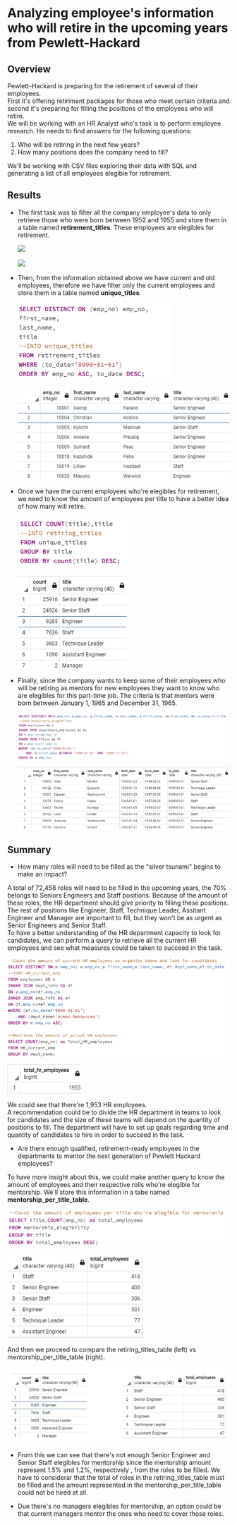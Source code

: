 # Analyzing employee's information who will retire in the upcoming years from Pewlett-Hackard

## Overview

Pewlett-Hackard is preparing for the retirement of several of their employees.<br/>
First it's offering retiriment packages for those who meet certain criteria and second it's preparing for filling the positions of the employees who will retire.<br/>
We will be working with an HR Analyst who's task is to perform employee research. He needs to find answers for the following questions:

1. Who will be retiring in the next few years?
2. How many positions does the company need to fill?

We'll be working with CSV files exploring their data with SQL and generating a list of all employees elegible for retirement.

## Results

* The first task was to filter all the company employee's data to only retrieve those who were born between 1952 and 1955 and store them in a table named __retirement_titles__. These employees are elegibles for retirement.

    ![](resources/retirement_titles_code.png)

    ![](resources/retirement_titles_table.png)

* Then, from the information obtained above we have current and old employees, therefore we have filter only the current employees and store them in a table named __unique_titles__.

    ![](resources/unique_title_code.png)

    ![](resources/unique_title_table.png)

* Once we have the current employees who're elegibles for retirement, we need to know the amount of employees per title to have a better idea of how many will retire.

    ![](resources/retiring_titles_code.png)

    ![](resources/retiring_titles_table.png)

* Finally, since the company wants to keep some of their employees who will be retiring as mentors for new employees they want to know who are elegibles for this part-time job. The criteria is that mentors were born between January 1, 1965 and December 31, 1965.

    ![](resources/mentorship_elegibility_code.png)

    ![](resources/mentorship_elegibility_table.png)

## Summary

* How many roles will need to be filled as the "silver tsunami" begins to make an impact?

A total of 72,458 roles will need to be filled in the upcoming years, the 70% belongs to Seniors Engineers and Staff positions. Because of the amount of these roles, the HR department should give priority to filling these positions.<br/>
The rest of positions like Engineer, Staff, Technique Leader, Assitant Engineer and Manager are important to fill, but they won't be as urgent as Senior Engineers and Senior Staff.<br/>
To have a better understanding of the HR department capacity to look for candidates, we can perform a query to retrieve all the current HR employees and see what measures could be taken to succeed in the task.

![](resources/current_hr_emp.png)

![](resources/count_hr.png)

We could see that there're 1,953 HR employees.<br/>
A recommendation could be to divide the HR department in teams to look for candidates and the size of these teams will depend on the quantity of positions to fill. The department will have to set up goals regarding time and quantity of candidates to hire in order to succeed in the task.

* Are there enough qualified, retirement-ready employees in the departments to mentor the next generation of Pewlett Hackard employees?

To have more insight about this, we could make another query to know the amount of employees and their respective rolls who're elegible for mentorship. We'll store this information in a tabe named __mentorship_per_title_table__.

![](resources/mentorship_per_title_code.png)

![](resources/mentorship_per_title_table.png)

And then we proceed to compare the retiring_titles_table (left) vs mentorship_per_title_table (right).

![](resources/ret_vs_ment.png)

- From this we can see that there's not enough Senior Engineer and Senior Staff elegibles for mentorship since the mentorship amount represent  1.5% and 1.2%, respectively , from the roles to be filled. We have to considerar that the total of roles in the retiring_titles_table must be filled and the amount represented in the mentorship_per_title_table could not be hired at all. 

- Due there's no managers elegibles for mentorship, an option could be that current managers mentor the ones who need to cover those roles.


